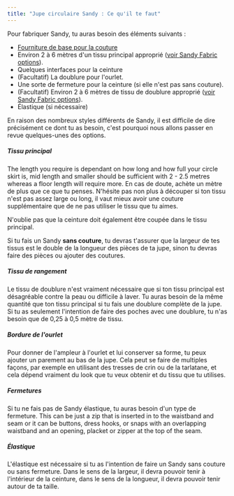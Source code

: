 ```yaml
---
title: "Jupe circulaire Sandy : Ce qu'il te faut"
---
```


Pour fabriquer Sandy, tu auras besoin des éléments suivants :

- [Fourniture de base pour la couture](/docs/sewing/basic-sewing-supplies)
- Environ 2 à 6 mètres d'un tissu principal approprié ([voir Sandy Fabric options](/docs/designs/sandy/fabric)).
- Quelques interfaces pour la ceinture
- (Facultatif) La doublure pour l'ourlet.
- Une sorte de fermeture pour la ceinture (si elle n'est pas sans couture).
- (Facultatif) Environ 2 à 6 mètres de tissu de doublure approprié ([voir Sandy Fabric options](/docs/designs/sandy/fabric)).
- Élastique (si nécessaire)

En raison des nombreux styles différents de Sandy, il est difficile de dire précisément ce dont tu as besoin, c'est pourquoi nous allons passer en revue quelques-unes des options.

##### Tissu principal

The length you require is dependant on how long and how full your circle skirt is, mid length and smaller should be sufficient with 2 - 2.5 metres whereas a floor length will require more. En cas de doute, achète un mètre de plus que ce que tu penses. N'hésite pas non plus à découper si ton tissu n'est pas assez large ou long, il vaut mieux avoir une couture supplémentaire que de ne pas utiliser le tissu que tu aimes.

<Note>

N'oublie pas que la ceinture doit également être coupée dans le tissu principal.

</Note>

<Warning>  

Si tu fais un Sandy **sans couture**, tu devras t'assurer que la largeur de tes tissus est le double de la longueur des pièces de ta jupe, sinon tu devras faire des pièces ou ajouter des coutures.

</Warning>

##### Tissu de rangement

Le tissu de doublure n'est vraiment nécessaire que si ton tissu principal est désagréable contre la peau ou difficile à laver. Tu auras besoin de la même quantité que ton tissu principal si tu fais une doublure complète de la jupe. Si tu as seulement l'intention de faire des poches avec une doublure, tu n'as besoin que de 0,25 à 0,5 mètre de tissu.

##### Bordure de l'ourlet

Pour donner de l'ampleur à l'ourlet et lui conserver sa forme, tu peux ajouter un parement au bas de la jupe. Cela peut se faire de multiples façons, par exemple en utilisant des tresses de crin ou de la tarlatane, et cela dépend vraiment du look que tu veux obtenir et du tissu que tu utilises.

##### Fermetures

Si tu ne fais pas de Sandy élastique, tu auras besoin d'un type de fermeture. This can be just a zip that is inserted in to the waistband and seam or it can be buttons, dress hooks, or snaps with an overlapping waistband and an opening, placket or zipper at the top of the seam.

##### Élastique

L'élastique est nécessaire si tu as l'intention de faire un Sandy sans couture ou sans fermeture. Dans le sens de la largeur, il devra pouvoir tenir à l'intérieur de la ceinture, dans le sens de la longueur, il devra pouvoir tenir autour de ta taille.
